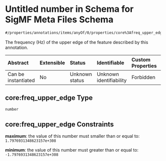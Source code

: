 # Untitled number in Schema for SigMF Meta Files Schema

```txt
#/properties/annotations/items/anyOf/0/properties/core%3Afreq_upper_edge#/properties/annotations/items/anyOf/0/properties/core:freq_upper_edge
```

The frequency (Hz) of the upper edge of the feature described by this annotation.

| Abstract            | Extensible | Status         | Identifiable            | Custom Properties | Additional Properties | Access Restrictions | Defined In                                                             |
| :------------------ | :--------- | :------------- | :---------------------- | :---------------- | :-------------------- | :------------------ | :--------------------------------------------------------------------- |
| Can be instantiated | No         | Unknown status | Unknown identifiability | Forbidden         | Allowed               | none                | [sigmf.schema.json\*](../out/sigmf.schema.json "open original schema") |

## core:freq\_upper\_edge Type

`number`

## core:freq\_upper\_edge Constraints

**maximum**: the value of this number must smaller than or equal to: `1.7976931348623157e+308`

**minimum**: the value of this number must greater than or equal to: `-1.7976931348623157e+308`

